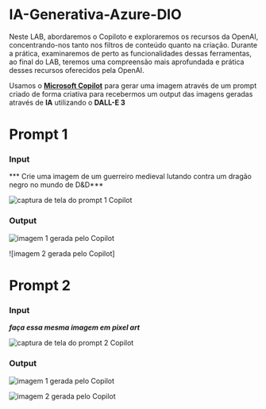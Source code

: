 # **IA-Generativa-Azure-DIO**

Neste LAB, abordaremos o Copiloto e exploraremos os recursos da OpenAI, concentrando-nos tanto nos filtros de conteúdo quanto na criação. Durante a prática, examinaremos de perto as funcionalidades dessas ferramentas, ao final do LAB, teremos uma compreensão mais aprofundada e prática desses recursos oferecidos pela OpenAI.

Usamos o **[Microsoft Copilot](https://copilot.microsoft.com/)** para gerar uma imagem através de um prompt criado de forma criativa para recebermos um output das imagens geradas através de **IA** utilizando o **DALL-E 3**

# **Prompt 1** 

### Input

*** Crie uma imagem de um guerreiro medieval lutando contra um dragão negro no mundo de D&D***

![captura de tela do prompt 1 Copilot]()

### Output

![imagem 1 gerada pelo Copilot]()

![imagem 2 gerada pelo Copilot]


# **Prompt 2** 

### Input

***faça essa mesma imagem em pixel art***

![captura de tela do prompt 2 Copilot]()

### Output

![imagem 1 gerada pelo Copilot]()

![imagem 2 gerada pelo Copilot]()
